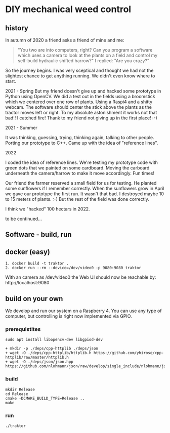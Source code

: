 # DIY mechanical weed control 

## history

In autumn of 2020 a friend asks a friend of mine and me:
> "You two are into computers, right?
Can you program a software which uses a camera to look at the plants on a field and control my self-build hydraulic shifted harrow?" 
I replied: "Are you crazy?"

So the journey begins. I was very sceptical and thought we had not the slightest chance to get anything running.
We didn't even know where to start.

2021 - Spring
But my friend doesn't give up and hacked some prototype in Python using OpenCV.
We did a test out in the fields using a broomstick which we centered over one row of plants. Using a Raspi4 and a shitty webcam.
The software should center the stick above the plants as the tractor moves left or right.
To my absolute astonishment it works not that bad!!
I catched fire! Thank to my friend not giving up in the first place! :-)

2021 - Summer

It was thinking, guessing, trying, thinking again, talking to other people.
Porting our prototype to C++.
Came up with the idea of "reference lines".

2022

I coded the idea of reference lines.
We're testing my prototype code with green dots that we painted on some cardboard. Moving the carboard underneath the camera/harrow to make it move accordingly. Fun times! 

Our friend the farmer reserved a small field for us for testing. He planted some sunflowers if I remember correctly.
When the sunflowers grow in April we gave our prototype the first run.
It wasn't that bad. I destroyed maybe 10 to 15 meters of plants. :-)
But the rest of the field was done correctly.

I think we "hacked" 100 hectars in 2022.

to be continued...

## Software - build, run

## docker (easy)

    1. docker build -t traktor .
    2. docker run --rm --device=/dev/video0 -p 9080:9080 traktor

With an camera as /dev/video0 the Web UI should now be reachable by: http://localhost:9080

## build on your own

We develop and run our system on a Raspberry 4.
You can use any type of computer, but controlling is right now implemented via GPIO.

### prerequistites

    sudo apt install libopencv-dev libgpiod-dev

    + mkdir -p ./deps/cpp-httplib ./deps/json
    + wget -O ./deps/cpp-httplib/httplib.h https://github.com/yhirose/cpp-httplib/raw/master/httplib.h
    + wget -O ./deps/json/json.hpp https://github.com/nlohmann/json/raw/develop/single_include/nlohmann/json.hpp

### build

    mkdir Release
    cd Release
    cmake -DCMAKE_BUILD_TYPE=Release ..
    make

### run
    ./traktor
